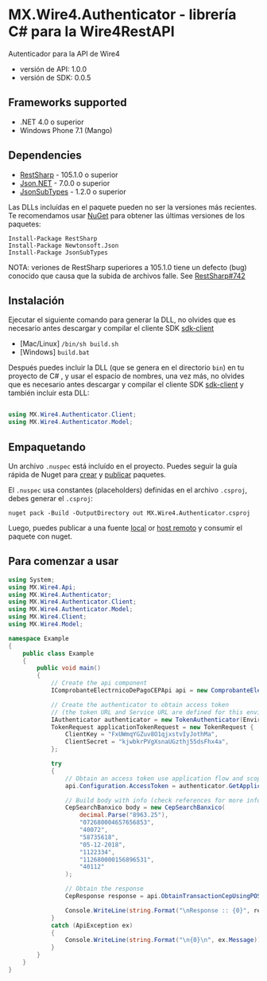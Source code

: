 # MX.Wire4.Authenticator - librería C# para la Wire4RestAPI

Autenticador para la API de Wire4

- versión de API: 1.0.0
- versión de SDK: 0.0.5

<a name="frameworks-supported"></a>

## Frameworks supported

- .NET 4.0 o superior
- Windows Phone 7.1 (Mango)

<a name="dependencies"></a>

## Dependencies

- [RestSharp](https://www.nuget.org/packages/RestSharp) - 105.1.0 o superior
- [Json.NET](https://www.nuget.org/packages/Newtonsoft.Json/) - 7.0.0 o superior
- [JsonSubTypes](https://www.nuget.org/packages/JsonSubTypes/) - 1.2.0 o superior

Las DLLs incluídas en el paquete pueden no ser la versiones más recientes. Te recomendamos usar [NuGet](https://docs.nuget.org/consume/installing-nuget) para obtener las últimas versiones de los paquetes:

```
Install-Package RestSharp
Install-Package Newtonsoft.Json
Install-Package JsonSubTypes
```

NOTA: veriones de RestSharp superiores a 105.1.0 tiene un defecto (bug) conocido que causa que la subida de archivos falle. See [RestSharp#742](https://github.com/restsharp/RestSharp/issues/742)

<a name="installation"></a>

## Instalación

Ejecutar el siguiente comando para generar la DLL, no olvides que es necesario antes descargar y compilar el cliente SDK [sdk-client](https://github.com/wire4/wire4-csharp-client)

- [Mac/Linux] `/bin/sh build.sh`
- [Windows] `build.bat`

Después puedes incluir la DLL (que se genera en el directorio `bin`) en tu proyecto de C# , y usar el espacio de nombres, una vez más, no olvides que es necesario antes descargar y compilar el cliente SDK [sdk-client](https://github.com/wire4/wire4-csharp-client) y también incluir esta DLL:

```csharp

using MX.Wire4.Authenticator.Client;
using MX.Wire4.Authenticator.Model;
```

<a name="packaging"></a>

## Empaquetando

Un archivo `.nuspec` está incluído en el proyecto. Puedes seguir la guía rápida de Nuget para [crear](https://docs.microsoft.com/en-us/nuget/quickstart/create-and-publish-a-package#create-the-package) y [publicar](https://docs.microsoft.com/en-us/nuget/quickstart/create-and-publish-a-package#publish-the-package) paquetes.

El `.nuspec` usa constantes (placeholders) definidas en el archivo `.csproj`, debes generar el `.csproj`:

```
nuget pack -Build -OutputDirectory out MX.Wire4.Authenticator.csproj
```

Luego, puedes publicar a una fuente [local](https://docs.microsoft.com/en-us/nuget/hosting-packages/local-feeds) or [host remoto](https://docs.microsoft.com/en-us/nuget/hosting-packages/overview) y consumir el paquete con nuget.

<a name="getting-started"></a>

## Para comenzar a usar

```csharp
using System;
using MX.Wire4.Api;
using MX.Wire4.Authenticator;
using MX.Wire4.Authenticator.Client;
using MX.Wire4.Authenticator.Model;
using MX.Wire4.Client;
using MX.Wire4.Model;

namespace Example
{
    public class Example
    {
        public void main()
        {
            // Create the api component
            IComprobanteElectrnicoDePagoCEPApi api = new ComprobanteElectrnicoDePagoCEPApi();

            // Create the authenticator to obtain access token
            // (the token URL and Service URL are defined for this environment enum value))
            IAuthenticator authenticator = new TokenAuthenticator(EnvironmentType.Sandbox);
            TokenRequest applicationTokenRequest = new TokenRequest {
                ClientKey = "FxUWmqYGZuv8O1qjxstvIyJothMa",
                ClientSecret = "kjwbkrPVgXsnaUGzthj55dsFhx4a",
            };

            try
            {
                // Obtain an access token use application flow and scope "general" and add the bearer token to request
                api.Configuration.AccessToken = authenticator.GetApplicationToken(applicationTokenRequest).AccessToken;

                // Build body with info (check references for more info, types, required fields)
                CepSearchBanxico body = new CepSearchBanxico(
                    decimal.Parse("8963.25"),
                    "072680004657656853",
                    "40072",
                    "58735618",
                    "05-12-2018",
                    "1122334",
                    "112680000156896531",
                    "40112"
                );

                // Obtain the response
                CepResponse response = api.ObtainTransactionCepUsingPOST(body);

                Console.WriteLine(string.Format("\nResponse :: {0}", response.ToJson()));
            }
            catch (ApiException ex)
            {
                Console.WriteLine(string.Format("\n{0}\n", ex.Message));
            }
        }
    }
}
```
